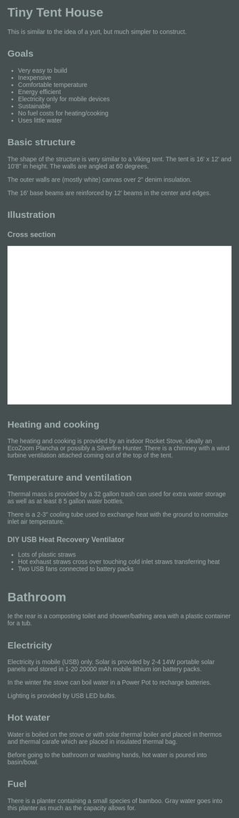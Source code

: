 <link rel="stylesheet" href="css/main.css"/>
<style>
body, p, div, html {
  font-family: 'Titillium Web', sans-serif;
  color: #a0b0b0;
  background-color: #475050;
}

body {
 margin: 2em;
}

</style>

# Tiny Tent House

This is similar to the idea of a yurt, but much
simpler to construct.

## Goals

* Very easy to build
* Inexpensive
* Comfortable temperature
* Energy efficient
* Electricity only for mobile devices
* Sustainable
* No fuel costs for heating/cooking
* Uses little water

## Basic structure

The shape of the structure is very similar to a Viking tent.
The tent is 16' x 12' and 10'8" in height.  The walls
are angled at 60 degrees.

The outer walls are (mostly white) canvas over 2" denim insulation.

The 16' base beams are reinforced by 12' beams in the center and edges.

## Illustration

### Cross section

<img src="house.png"/>

## Heating and cooking

The heating and cooking is provided by an indoor
Rocket Stove, ideally an EcoZoom Plancha or possibly
a Silverfire Hunter.  There is a chimney with a wind 
turbine ventilation attached coming out of the top
of the tent.

## Temperature and ventilation

Thermal mass is provided by a 32 gallon trash can used for
extra water storage as well as at least 8 5 gallon water
bottles.  

There is a 2-3" cooling tube used to exchange heat
with the ground to normalize inlet air temperature.

### DIY USB Heat Recovery Ventilator

* Lots of plastic straws
* Hot exhaust straws cross over touching 
cold inlet straws transferring heat
* Two USB fans connected to battery packs


# Bathroom

Ie the rear is a composting toilet and shower/bathing
area with a plastic container for a tub.

## Electricity

Electricity is mobile (USB) only.  Solar is provided by
2-4 14W portable solar panels and stored in 1-20 20000 mAh
mobile lithium ion battery packs.  

In the winter the stove can boil water in a Power Pot
to recharge batteries.

Lighting is provided by USB LED bulbs.
 
## Hot water

Water is boiled on the stove or with solar thermal
boiler and placed in thermos and thermal carafe which
are placed in insulated thermal bag.  

Before going to the bathroom or washing hands, hot water
is poured into basin/bowl.

## Fuel

There is a planter containing a small species of bamboo.
Gray water goes into this planter as much as the
capacity allows for.

